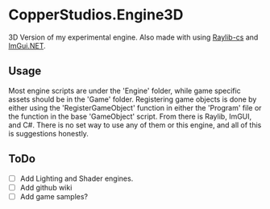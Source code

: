 # CopperStudios.Engine3D
3D Version of my experimental engine. Also made with using [Raylib-cs](https://github.com/ChrisDill/Raylib-cs) and [ImGui.NET](https://github.com/mellinoe/ImGui.NET).

## Usage
Most engine scripts are under the 'Engine' folder, while game specific assets should be in the 'Game' folder. Registering game objects is done by either using the 'RegisterGameObject' function in either the 'Program' file or the function in the base 'GameObject' script. From there is Raylib, ImGUI, and C#. There is no set way to use any of them or this engine, and all of this is suggestions honestly.

## ToDo

 - [ ] Add Lighting and Shader engines.
 - [ ] Add github wiki
 - [ ] Add game samples?
